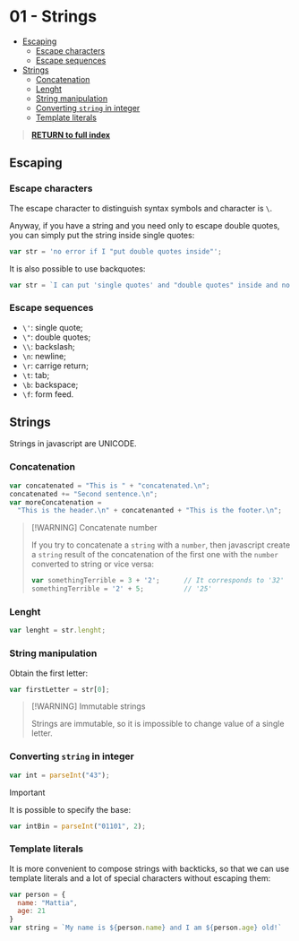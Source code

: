 # 01 - Strings <!-- omit from toc -->

- [Escaping](#escaping)
  - [Escape characters](#escape-characters)
  - [Escape sequences](#escape-sequences)
- [Strings](#strings)
  - [Concatenation](#concatenation)
  - [Lenght](#lenght)
  - [String manipulation](#string-manipulation)
  - [Converting `string` in integer](#converting-string-in-integer)
  - [Template literals](#template-literals)

> [**RETURN to full index**](Index.md)

## Escaping

### Escape characters

The escape character to distinguish syntax symbols and character is `\`.

Anyway, if you have a string and you need only to escape double quotes, you can simply put the string inside single quotes:

```js
var str = 'no error if I "put double quotes inside"';
```

It is also possible to use backquotes:

```js
var str = `I can put 'single quotes' and "double quotes" inside and no error occurs`;
```

### Escape sequences

- `\'`: single quote;
- `\"`: double quotes;
- `\\`: backslash;
- `\n`: newline;
- `\r`: carrige return;
- `\t`: tab;
- `\b`: backspace;
- `\f`: form feed.


## Strings

Strings in javascript are UNICODE.

### Concatenation

```js
var concatenated = "This is " + "concatenated.\n";
concatenated += "Second sentence.\n";
var moreConcatenation =
  "This is the header.\n" + concatenanted + "This is the footer.\n";
```

> [!WARNING] Concatenate number
>
> If you try to concatenate a `string` with a `number`, then javascript create a `string` result of the concatenation of the first one with the `number` converted to string or vice versa:
>
> ```js
> var somethingTerrible = 3 + '2';      // It corresponds to '32'
> somethingTerrible = '2' + 5;          // '25'
> ```

### Lenght

```js
var lenght = str.lenght;
```

### String manipulation

Obtain the first letter:

```js
var firstLetter = str[0];
```

> [!WARNING] Immutable strings
>
> Strings are immutable, so it is impossible to change value of a single letter.

### Converting `string` in integer

```js
var int = parseInt("43");
```

> [!IMPORTANT]
> 
> It is possible to specify the base:
> 
> ```js
> var intBin = parseInt("01101", 2);
> ```

### Template literals

It is more convenient to compose strings with backticks, so that we can use template literals and a lot of special characters without escaping them:

```js
var person = {
  name: "Mattia",
  age: 21
}
var string = `My name is ${person.name} and I am ${person.age} old!`
```